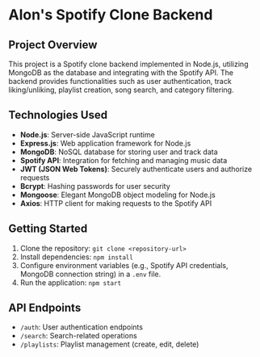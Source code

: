 # Alon's Spotify Clone Backend

## Project Overview
This project is a Spotify clone backend implemented in Node.js, utilizing MongoDB as the database and integrating with the Spotify API. The backend provides functionalities such as user authentication, track liking/unliking, playlist creation, song search, and category filtering.

## Technologies Used
- **Node.js**: Server-side JavaScript runtime
- **Express.js**: Web application framework for Node.js
- **MongoDB**: NoSQL database for storing user and track data
- **Spotify API**: Integration for fetching and managing music data
- **JWT (JSON Web Tokens)**: Securely authenticate users and authorize requests
- **Bcrypt**: Hashing passwords for user security
- **Mongoose**: Elegant MongoDB object modeling for Node.js
- **Axios**: HTTP client for making requests to the Spotify API

## Getting Started
1. Clone the repository: `git clone <repository-url>`
2. Install dependencies: `npm install`
3. Configure environment variables (e.g., Spotify API credentials, MongoDB connection string) in a `.env` file.
4. Run the application: `npm start`

## API Endpoints
- `/auth`: User authentication endpoints
- `/search`: Search-related operations
- `/playlists`: Playlist management (create, edit, delete)
